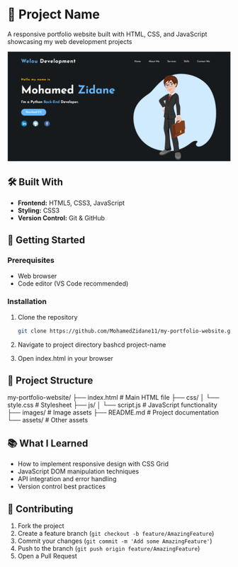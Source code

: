 # 🌟 Project Name
A responsive portfolio website built with HTML, CSS, and JavaScript showcasing my web development projects

<img src="https://github.com/MohamedZidane11/my-portfolio-website/blob/main/Capture.PNG" width=850>

## 🛠️ Built With

- **Frontend:** HTML5, CSS3, JavaScript
- **Styling:** CSS3
- **Version Control:** Git & GitHub

## 🚀 Getting Started

### Prerequisites
- Web browser
- Code editor (VS Code recommended)

### Installation
1. Clone the repository
   ```bash
   git clone https://github.com/MohamedZidane11/my-portfolio-website.git
2. Navigate to project directory
bashcd project-name

3. Open index.html in your browser

## 📁 Project Structure

my-portfolio-website/
├── index.html          # Main HTML file
├── css/
│   └── style.css       # Stylesheet
├── js/
│   └── script.js       # JavaScript functionality
├── images/             # Image assets
├── README.md           # Project documentation
└── assets/             # Other assets

## 📚 What I Learned

- How to implement responsive design with CSS Grid
- JavaScript DOM manipulation techniques
- API integration and error handling
- Version control best practices

## 🤝 Contributing

1. Fork the project
2. Create a feature branch (`git checkout -b feature/AmazingFeature`)
3. Commit your changes (`git commit -m 'Add some AmazingFeature'`)
4. Push to the branch (`git push origin feature/AmazingFeature`)
5. Open a Pull Request
